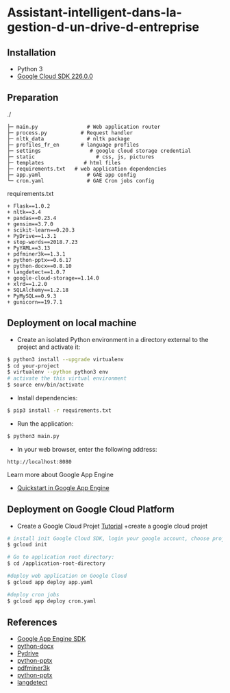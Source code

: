 # Assistant-intelligent-dans-la-gestion-d-un-drive-d-entreprise

## Installation
+ Python 3
+ [Google Cloud SDK 226.0.0](https://cloud.google.com/sdk/install)
## Preparation
./
```
├─ main.py                # Web application router
├─ process.py           # Request handler
├─ nltk_data              # nltk package 
├─ profiles_fr_en       # language profiles
├─ settings                # google cloud storage credential
├─ static                    # css, js, pictures
├─ templates             # html files
├─ requirements.txt   # web application dependencies 
├─ app.yaml               # GAE app config
└─ cron.yaml              # GAE Cron jobs config
```
requirements.txt
```
+ Flask==1.0.2
+ nltk==3.4
+ pandas==0.23.4
+ gensim==3.7.0
+ scikit-learn==0.20.3
+ PyDrive==1.3.1
+ stop-words==2018.7.23
+ PyYAML==3.13
+ pdfminer3k==1.3.1
+ python-pptx==0.6.17
+ python-docx==0.8.10
+ langdetect==1.0.7
+ google-cloud-storage==1.14.0
+ xlrd==1.2.0
+ SQLAlchemy==1.2.18
+ PyMySQL==0.9.3
+ gunicorn==19.7.1
```
## Deployment on local machine
+ Create an isolated Python environment in a directory external to the project and activate it:
```bash
$ python3 install --upgrade virtualenv
$ cd your-project
$ virtualenv --python python3 env
# activate the this virtual environment
$ source env/bin/activate 
```
+ Install dependencies:
```bash
$ pip3 install -r requirements.txt
```
+ Run the application:
```bash
$ python3 main.py
```
+ In your web browser, enter the following address:
```
http://localhost:8080
```
Learn more about Google App Engine
+ [Quickstart in Google App Engine](https://cloud.google.com/appengine/docs/standard/python3/quickstart)

## Deployment on Google Cloud Platform
+ Create a Google Cloud Projet
 <a href="https://cloud.google.com/resource-manager/docs/creating-managing-projects" target="_blank">Tutorial</a>
+create a google cloud projet
```bash
# install init Google Cloud SDK, login your google account, choose project, etc...
$ gcloud init

# Go to application root directory:
$ cd /application-root-directory

#deploy web application on Google Cloud
$ gcloud app deploy app.yaml

#deploy cron jobs
$ gcloud app deploy cron.yaml
```


## References
+ <a href="https://developers.google.com/appengine/downloads" target="_blank">Google App Engine SDK</a>
+ <a href="https://pypi.org/project/python-docx" target="_blank">python-docx</a>
+ <a href="https://pypi.org/project/PyDrive" target="_blank">Pydrive</a>
+ <a href="https://pypi.org/project/python-pptx" target="_blank">python-pptx</a>
+ <a href="https://pypi.org/project/pdfminer3k" target="_blank">pdfminer3k</a>
+ <a href="https://pypi.org/project/python-pptx" target="_blank">python-pptx</a>
+ <a href="https://pypi.org/project/langdetect" target="_blank">langdetect</a>

